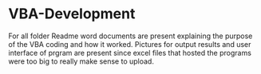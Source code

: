 # VBA-Development

For all folder Readme word documents are present explaining the purpose of the VBA coding and how it worked.
Pictures for output results and user interface of prgram are present since excel files that hosted the programs
were too big to really make sense to upload.
